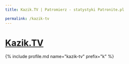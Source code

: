 ```yaml
---
title: Kazik.TV | Patromierz - statystyki Patronite.pl

permalink: /kazik-tv
---
```


# [Kazik.TV](https://patronite.pl/kazik-tv)

{% include profile.md name="kazik-tv" prefix="k" %}
